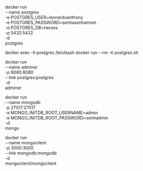 docker run \
    --name postgres \
    -e POSTGRES_USER=leonardoanthony \
    -e POSTGRES_PASSWORD=senhasenhamsm \
    -e POSTGRES_DB=heroes \
    -p 5432:5432 \
    -d \
    postgres

docker exec -it postgres /bin/bash
docker run  --rm -ti postgres sh


docker run \
    --name adminer \
    -p 8080:8080 \
    --link postgres:postgres \
    -d \
    adminer


docker run \
    --name mongodb \
    -p 27017:27017 \
    -e MONGO_INITDB_ROOT_USERNAME=admin \
    -e MONGO_INITDB_ROOT_PASSWORD=senhadmin \
    -d \
    mongo

docker run \
    --name mongoclient \
    -p 3000:3000 \
    --link mongodb:mongodb \
    -d \
    mongoclient/mongoclient